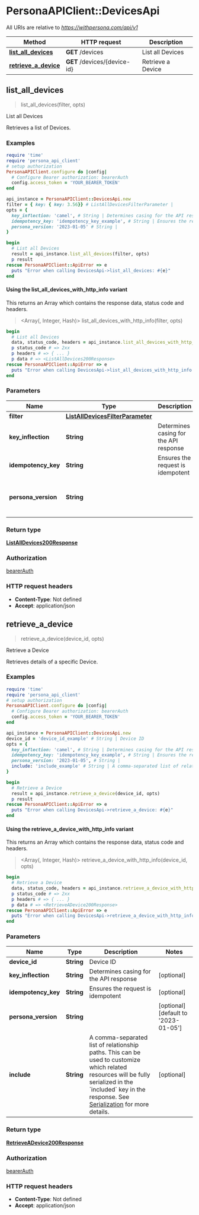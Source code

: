 # PersonaAPIClient::DevicesApi

All URIs are relative to *https://withpersona.com/api/v1*

| Method | HTTP request | Description |
| ------ | ------------ | ----------- |
| [**list_all_devices**](DevicesApi.md#list_all_devices) | **GET** /devices | List all Devices |
| [**retrieve_a_device**](DevicesApi.md#retrieve_a_device) | **GET** /devices/{device-id} | Retrieve a Device |


## list_all_devices

> <ListAllDevices200Response> list_all_devices(filter, opts)

List all Devices

Retrieves a list of Devices.

### Examples

```ruby
require 'time'
require 'persona_api_client'
# setup authorization
PersonaAPIClient.configure do |config|
  # Configure Bearer authorization: bearerAuth
  config.access_token = 'YOUR_BEARER_TOKEN'
end

api_instance = PersonaAPIClient::DevicesApi.new
filter = { key: { key: 3.56}} # ListAllDevicesFilterParameter | 
opts = {
  key_inflection: 'camel', # String | Determines casing for the API response
  idempotency_key: 'idempotency_key_example', # String | Ensures the request is idempotent
  persona_version: '2023-01-05' # String | 
}

begin
  # List all Devices
  result = api_instance.list_all_devices(filter, opts)
  p result
rescue PersonaAPIClient::ApiError => e
  puts "Error when calling DevicesApi->list_all_devices: #{e}"
end
```

#### Using the list_all_devices_with_http_info variant

This returns an Array which contains the response data, status code and headers.

> <Array(<ListAllDevices200Response>, Integer, Hash)> list_all_devices_with_http_info(filter, opts)

```ruby
begin
  # List all Devices
  data, status_code, headers = api_instance.list_all_devices_with_http_info(filter, opts)
  p status_code # => 2xx
  p headers # => { ... }
  p data # => <ListAllDevices200Response>
rescue PersonaAPIClient::ApiError => e
  puts "Error when calling DevicesApi->list_all_devices_with_http_info: #{e}"
end
```

### Parameters

| Name | Type | Description | Notes |
| ---- | ---- | ----------- | ----- |
| **filter** | [**ListAllDevicesFilterParameter**](Object.md) |  |  |
| **key_inflection** | **String** | Determines casing for the API response | [optional] |
| **idempotency_key** | **String** | Ensures the request is idempotent | [optional] |
| **persona_version** | **String** |  | [optional][default to &#39;2023-01-05&#39;] |

### Return type

[**ListAllDevices200Response**](ListAllDevices200Response.md)

### Authorization

[bearerAuth](../README.md#bearerAuth)

### HTTP request headers

- **Content-Type**: Not defined
- **Accept**: application/json


## retrieve_a_device

> <RetrieveADevice200Response> retrieve_a_device(device_id, opts)

Retrieve a Device

Retrieves details of a specific Device.

### Examples

```ruby
require 'time'
require 'persona_api_client'
# setup authorization
PersonaAPIClient.configure do |config|
  # Configure Bearer authorization: bearerAuth
  config.access_token = 'YOUR_BEARER_TOKEN'
end

api_instance = PersonaAPIClient::DevicesApi.new
device_id = 'device_id_example' # String | Device ID
opts = {
  key_inflection: 'camel', # String | Determines casing for the API response
  idempotency_key: 'idempotency_key_example', # String | Ensures the request is idempotent
  persona_version: '2023-01-05', # String | 
  include: 'include_example' # String | A comma-separated list of relationship paths. This can be used to customize which related resources will be fully serialized in the `included` key in the response. See [Serialization](https://docs.withpersona.com/reference/serialization#inclusion-of-related-resources) for more details.
}

begin
  # Retrieve a Device
  result = api_instance.retrieve_a_device(device_id, opts)
  p result
rescue PersonaAPIClient::ApiError => e
  puts "Error when calling DevicesApi->retrieve_a_device: #{e}"
end
```

#### Using the retrieve_a_device_with_http_info variant

This returns an Array which contains the response data, status code and headers.

> <Array(<RetrieveADevice200Response>, Integer, Hash)> retrieve_a_device_with_http_info(device_id, opts)

```ruby
begin
  # Retrieve a Device
  data, status_code, headers = api_instance.retrieve_a_device_with_http_info(device_id, opts)
  p status_code # => 2xx
  p headers # => { ... }
  p data # => <RetrieveADevice200Response>
rescue PersonaAPIClient::ApiError => e
  puts "Error when calling DevicesApi->retrieve_a_device_with_http_info: #{e}"
end
```

### Parameters

| Name | Type | Description | Notes |
| ---- | ---- | ----------- | ----- |
| **device_id** | **String** | Device ID |  |
| **key_inflection** | **String** | Determines casing for the API response | [optional] |
| **idempotency_key** | **String** | Ensures the request is idempotent | [optional] |
| **persona_version** | **String** |  | [optional][default to &#39;2023-01-05&#39;] |
| **include** | **String** | A comma-separated list of relationship paths. This can be used to customize which related resources will be fully serialized in the &#x60;included&#x60; key in the response. See [Serialization](https://docs.withpersona.com/reference/serialization#inclusion-of-related-resources) for more details. | [optional] |

### Return type

[**RetrieveADevice200Response**](RetrieveADevice200Response.md)

### Authorization

[bearerAuth](../README.md#bearerAuth)

### HTTP request headers

- **Content-Type**: Not defined
- **Accept**: application/json


